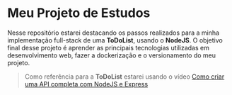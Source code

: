 # Meu Projeto de Estudos

Nesse repositório estarei destacando os passos realizados para a minha implementação full-stack de uma **ToDoList**, usando o **NodeJS**. O objetivo final desse projeto é aprender as principais tecnologias utilizadas em desenvolvimento web, fazer a dockerização e o versionamento do meu projeto.

> Como referência para a **ToDoList** estarei usando o vídeo [Como criar uma API completa com NodeJS e Express](https://www.youtube.com/watch?v=Cdu0WJhI-d8&t=4085s)

